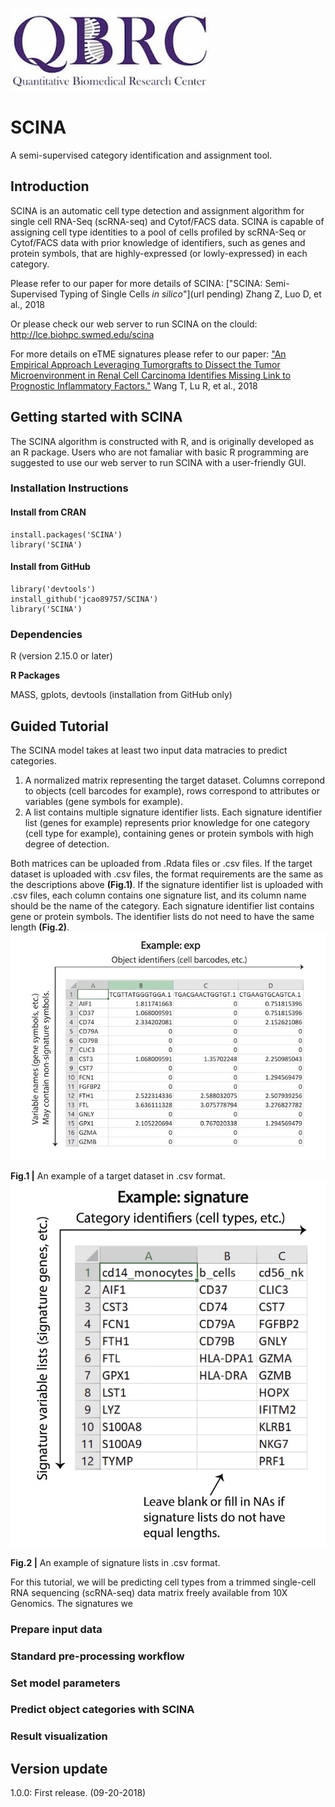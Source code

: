 ![SCINA_logo](QBRC.jpg)
# SCINA
A semi-supervised category identification and assignment tool.
## Introduction
SCINA is an automatic cell type detection and assignment algorithm for single cell RNA-Seq (scRNA-seq) and Cytof/FACS data. SCINA is capable of assigning cell type identities to a pool of cells profiled by scRNA-Seq or Cytof/FACS data with prior knowledge of identifiers, such as genes and protein symbols, that are highly-expressed (or lowly-expressed) in each category. 

Please refer to our paper for more details of SCINA:
["SCINA: Semi-Supervised Typing of Single Cells *in silico*"](url pending) Zhang Z, Luo D, et al., 2018

Or please check our web server to run SCINA on the clould: http://lce.biohpc.swmed.edu/scina 

For more details on eTME signatures please refer to our paper:
["An Empirical Approach Leveraging Tumorgrafts to Dissect the Tumor Microenvironment in Renal Cell Carcinoma Identifies Missing Link to Prognostic Inflammatory Factors."](http://cancerdiscovery.aacrjournals.org/content/early/2018/06/08/2159-8290.CD-17-1246) Wang T, Lu R, et al., 2018

## Getting started with SCINA
The SCINA algorithm is constructed with R, and is originally developed as an R package. Users who are not famaliar with basic R programming are suggested to use our web server to run SCINA with a user-friendly GUI. 
### Installation Instructions
#### Install from CRAN
```{r}
install.packages('SCINA')
library('SCINA')
```
#### Install from GitHub
```{r}
library('devtools')
install_github('jcao89757/SCINA')
library('SCINA')
```
### Dependencies
R (version 2.15.0 or later)

**R Packages**

MASS, gplots, devtools (installation from GitHub only)
## Guided Tutorial
The SCINA model takes at least two input data matracies to predict categories.
1. A normalized matrix representing the target dataset. Columns correpond to objects (cell barcodes for example), rows correspond to attributes or variables (gene symbols for example). 
2. A list contains multiple signature identifier lists. Each signature identifier list (genes for example) represents prior knowledge for one category (cell type for example), containing genes or protein symbols with high degree of detection.

Both matrices can be uploaded from .Rdata files or .csv files. If the target dataset is uploaded with .csv files, the format requirements are the same as the descriptions above **(Fig.1)**. If the signature identifier list is uploaded with .csv files, each column contains one signature list, and its column name should be the name of the category. Each signature identifier list contains gene or protein symbols. The identifier lists do not need to have the same length **(Fig.2)**.
![exp_example](exp_example_format.jpg)

**Fig.1 |** An example of a target dataset in .csv format.
![signature_example](exp_signature_format.jpg)

**Fig.2 |** An example of signature lists in .csv format.

For this tutorial, we will be predicting cell types from a trimmed single-cell RNA sequencing (scRNA-seq) data matrix freely available from 10X Genomics. The signatures we 
### Prepare input data
### Standard pre-processing workflow
### Set model parameters
### Predict object categories with SCINA
### Result visualization
## Version update
1.0.0: First release. (09-20-2018)
